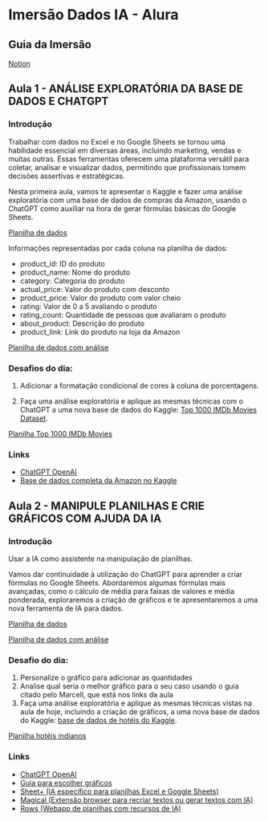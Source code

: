 # Imersão Dados IA - Alura

## Guia da Imersão

[Notion](https://grupoalura.notion.site/Imers-o-Dados-An-lises-com-Intelig-ncia-Artificial-2af96320056e4ab1adc3243c20e1093c)

## Aula 1 - ANÁLISE EXPLORATÓRIA DA BASE DE DADOS E CHATGPT

### Introdução

Trabalhar com dados no Excel e no Google Sheets se tornou uma habilidade essencial em diversas áreas, incluindo marketing, vendas e muitas outras. Essas ferramentas oferecem uma plataforma versátil para coletar, analisar e visualizar dados, permitindo que profissionais tomem decisões assertivas e estratégicas.

Nesta primeira aula, vamos te apresentar o Kaggle e fazer uma análise exploratória com uma base de dados de compras da Amazon, usando o ChatGPT como auxiliar na hora de gerar fórmulas básicas do Google Sheets.

[Planilha de dados](https://docs.google.com/spreadsheets/d/1pzFHqIAKdNOfbyecJ9hSYUXA3YSbXXF6pYEqLA_0b9k/edit#gid=105405843)

Informações representadas por cada coluna na planilha de dados:

- product_id: ID do produto
- product_name: Nome do produto
- category: Categoria do produto
- actual_price: Valor do produto com desconto
- product_price: Valor do produto com valor cheio
- rating: Valor de 0 a 5 avaliando o produto
- rating_count: Quantidade de pessoas que avaliaram o produto
- about_product: Descrição do produto
- product_link: Link do produto na loja da Amazon

[Planilha de dados com análise](https://docs.google.com/spreadsheets/d/1wIvW2bFuFtJSyKDZ6XFnZWOh0h7g_4pdNxQnVKY6nEA/edit#gid=1436504182)

### Desafios do dia:

1. Adicionar a formatação condicional de cores à coluna de porcentagens.

2. Faça uma análise exploratória e aplique as mesmas técnicas com o ChatGPT a uma nova base de dados do Kaggle: [Top 1000 IMDb Movies Dataset](https://www.kaggle.com/datasets/inductiveanks/top-1000-imdb-movies-dataset).

[Planilha Top 1000 IMDb Movies](https://docs.google.com/spreadsheets/d/1TeCE8_PZ9B2eKVTP8vEyB_1ty67XbOSGHm4-MUpx8cI/edit#gid=1590993529)

### Links

- [ChatGPT OpenAI](https://chat.openai.com/)
- [Base de dados completa da Amazon no Kaggle](https://www.kaggle.com/datasets/karkavelrajaj/amazon-sales-dataset)

## Aula 2 - MANIPULE PLANILHAS E CRIE GRÁFICOS COM AJUDA DA IA

### Introdução

Usar a IA como assistente na manipulação de planilhas.

Vamos dar continuidade à utilização do ChatGPT para aprender a criar fórmulas no Google Sheets. Abordaremos algumas fórmulas mais avançadas, como o cálculo de média para faixas de valores e média ponderada, exploraremos a criação de gráficos e te apresentaremos a uma nova ferramenta de IA para dados.

[Planilha de dados](https://docs.google.com/spreadsheets/d/1vfgOR26f-ZH9SKN3JaTlUnSj5IpENS79sXvus6mV46E/edit#gid=105405843)

[Planilha de dados com análise](https://docs.google.com/spreadsheets/d/1wIvW2bFuFtJSyKDZ6XFnZWOh0h7g_4pdNxQnVKY6nEA/edit#gid=105405843)

### Desafio do dia:

1. Personalize o gráfico para adicionar as quantidades
2. Analise qual seria o melhor gráfico para o seu caso usando o guia citado pelo Marcell, que está nos links da aula
3. Faça uma análise exploratória e aplique as mesmas técnicas vistas na aula de hoje, incluindo a criação de gráficos, a uma nova base de dados do Kaggle: [base de dados de hotéis do Kaggle](https://www.kaggle.com/datasets/andrewgeorgeissac/hotels-in-munnar-kerala).

[Planilha hotéis indianos](https://docs.google.com/spreadsheets/d/1yso5XL371eWUOxPlbA3OLfuo1eFq8JMJBaehzUx5OaQ/edit#gid=1107662237)

### Links

- [ChatGPT OpenAI](https://chat.openai.com/)
- [Guia para escolher gráficos](arquivos/Guia%20rápido%20para%20escolher%20gráficos_PM3.pdf)
- [Sheet+ (IA específico para planilhas Excel e Goggle Sheets)](https://sheetplus.ai/)
- [Magical (Extensão browser para recriar textos ou gerar textos com IA)](https://www.getmagical.com/)
- [Rows (Webapp de planilhas com recursos de IA)](https://rows.com/)
